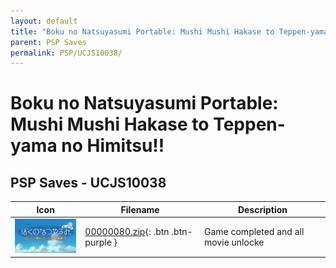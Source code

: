 ```yaml
---
layout: default
title: "Boku no Natsuyasumi Portable: Mushi Mushi Hakase to Teppen-yama no Himitsu!!"
parent: PSP Saves
permalink: PSP/UCJS10038/
---
```

# Boku no Natsuyasumi Portable: Mushi Mushi Hakase to Teppen-yama no Himitsu!!

## PSP Saves - UCJS10038

| Icon | Filename | Description |
|------|----------|-------------|
| ![Boku no Natsuyasumi Portable: Mushi Mushi Hakase to Teppen-yama no Himitsu!!](ICON0.PNG) | [00000080.zip](00000080.zip){: .btn .btn-purple } | Game completed and all movie unlocke |
